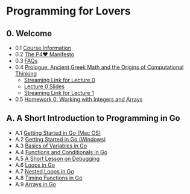 # Programming for Lovers

## 0. Welcome

+ 0.1 [Course Information](00-Welcome.md#)
+ 0.2 [The P4❤️ Manifesto](00-Welcome.md#)
+ 0.3 [FAQs](00-Welcome.md#)
+ 0.4 [Prologue: Ancient Greek Math and the Origins of Computational Thinking](00-Welcome.md#)
  + [Streaming Link for Lecture 0](00-Welcome.md#)
  + [Lecture 0 Slides](00-Welcome.md#)
  + [Streaming Link for Lecture 1](00-Welcome.md#)
+ 0.5 [Homework 0: Working with Integers and Arrays ](00-Welcome.md#)


## A. A Short Introduction to Programming in Go

+ A.1  [Getting Started in Go (Mac OS)](A-GoIntro.md#)
+ A.2  [Getting Started in Go (Windows)](A-GoIntro.md#)
+ A.3  [Basics of Variables in Go](A-GoIntro.md#)
+ A.4  [Functions and Conditionals in Go](A-GoIntro.md#)
+ A.5  [A Short Lesson on Debugging](A-GoIntro.md#)
+ A.6 [Loops in Go](A-GoIntro.md#)
+ A.7 [Nested Loops in Go](A-GoIntro.md#)
+ A.8 [Timing Functions in Go](A-GoIntro.md#)
+ A.9 [Arrays in Go](A-GoIntro.md#)




